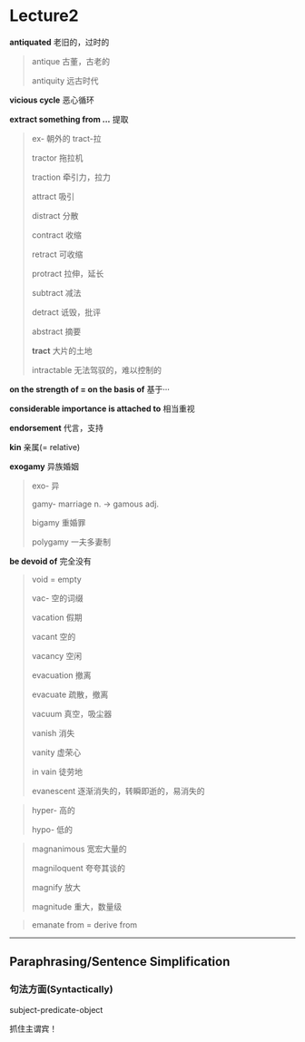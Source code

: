 # Lecture2

**antiquated** 老旧的，过时的

> antique 古董，古老的
>
> antiquity 远古时代

**vicious cycle** 恶心循环

**extract something from ...** 提取

> ex- 朝外的 		tract-拉
>
> tractor 拖拉机
>
> traction 牵引力，拉力
>
> attract 吸引
>
> distract 分散
>
> contract 收缩
>
> retract 可收缩
>
> protract 拉伸，延长
>
> subtract 减法
>
> detract 诋毁，批评
>
> abstract  摘要
>
> **tract** 大片的土地
>
> intractable 无法驾驭的，难以控制的

**on the strength of = on the basis of** 基于···

**considerable importance is attached to** 相当重视

**endorsement** 代言，支持

**kin** 亲属(= relative)

**exogamy** 异族婚姻

> exo- 异
>
> gamy- marriage n. -> gamous adj.
>
> bigamy 重婚罪
>
> polygamy 一夫多妻制

**be devoid of** 完全没有

> void = empty
>
> vac- 空的词缀
>
> vacation 假期
>
> vacant 空的
>
> vacancy 空闲
>
> evacuation 撤离
>
> evacuate 疏散，撤离
>
> vacuum 真空，吸尘器
>
> vanish 消失
>
> vanity 虚荣心
>
> in vain 徒劳地
>
> evanescent 逐渐消失的，转瞬即逝的，易消失的

> hyper- 高的
>
> hypo- 低的

> magnanimous 宽宏大量的
>
> magniloquent 夸夸其谈的
>
> magnify 放大
>
> magnitude 重大，数量级

> emanate from = derive from 

*******

## Paraphrasing/Sentence Simplification

### 句法方面(Syntactically)

subject-predicate-object

抓住主谓宾！



